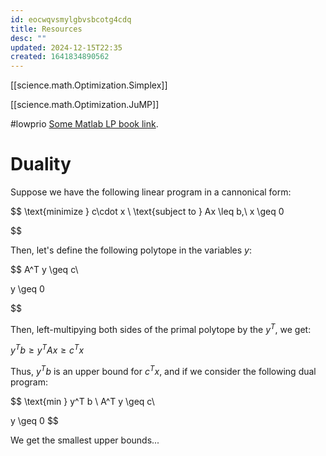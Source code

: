 ```yaml
---
id: eocwqvsmylgbvsbcotg4cdq
title: Resources
desc: ""
updated: 2024-12-15T22:35
created: 1641834890562
---
```

[[science.math.Optimization.Simplex]]

[[science.math.Optimization.JuMP]]

#lowprio
[Some Matlab LP book link](https://drive.google.com/open?id=0B-C_0LZtyGcNaVluTjBvZDlNUGc&resourcekey=0-d9atqT3fimtNzM9F_9fhOQ&authuser=stefanvpetrov%40gmail.com&usp=drive_fs).

# Duality

Suppose we have the following linear program in a 
cannonical form:

$$
\text{minimize } c\cdot x
\\
\text{subject to } Ax \leq b,\\ x \geq 0


$$

Then, let's define the following polytope in the variables $y$:

$$
A^T y \geq c\\

y \geq 0


$$

Then, left-multipying both sides of the primal polytope by the $y^T$, we get:

$y^T b\geq y^T A x\geq c^Tx$

Thus, $y^T b$ is an upper bound for $c^T x$, and if we consider the following dual program:

$$
\text{min } y^T b \\
A^T y \geq c\\

y \geq 0
$$

We get the smallest upper bounds...

